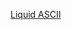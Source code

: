 ---
layout: post
wordpress_id: 1437
wordpress_url: http://noesbueno.com/archives/1437
date: '2012-03-20 10:33:05 -0500'
date_gmt: '2012-03-20 15:33:05 -0500'
body: |
  <p><a href="http://kottke.org/12/03/liquid-ascii">Liquid ASCII</a></p>
---